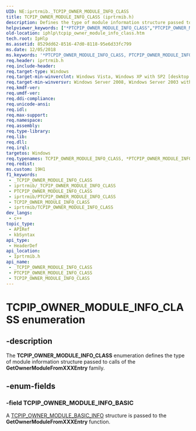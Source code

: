 ```yaml
---
UID: NE:iprtrmib._TCPIP_OWNER_MODULE_INFO_CLASS
title: TCPIP_OWNER_MODULE_INFO_CLASS (iprtrmib.h)
description: Defines the type of module information structure passed to calls of the GetOwnerModuleFromXXXEntry family.
helpviewer_keywords: ["*PTCPIP_OWNER_MODULE_INFO_CLASS","PTCPIP_OWNER_MODULE_INFO_CLASS","PTCPIP_OWNER_MODULE_INFO_CLASS enumeration pointer [IP Helper]","TCPIP_OWNER_MODULE_INFO_BASIC","TCPIP_OWNER_MODULE_INFO_CLASS","TCPIP_OWNER_MODULE_INFO_CLASS enumeration [IP Helper]","iphlp.tcpip_owner_module_info_class","iprtrmib/PTCPIP_OWNER_MODULE_INFO_CLASS","iprtrmib/TCPIP_OWNER_MODULE_INFO_BASIC","iprtrmib/TCPIP_OWNER_MODULE_INFO_CLASS"]
old-location: iphlp\tcpip_owner_module_info_class.htm
tech.root: IpHlp
ms.assetid: 8529dd62-8516-47d0-8118-95e6d33fc799
ms.date: 12/05/2018
ms.keywords: '*PTCPIP_OWNER_MODULE_INFO_CLASS, PTCPIP_OWNER_MODULE_INFO_CLASS, PTCPIP_OWNER_MODULE_INFO_CLASS enumeration pointer [IP Helper], TCPIP_OWNER_MODULE_INFO_BASIC, TCPIP_OWNER_MODULE_INFO_CLASS, TCPIP_OWNER_MODULE_INFO_CLASS enumeration [IP Helper], iphlp.tcpip_owner_module_info_class, iprtrmib/PTCPIP_OWNER_MODULE_INFO_CLASS, iprtrmib/TCPIP_OWNER_MODULE_INFO_BASIC, iprtrmib/TCPIP_OWNER_MODULE_INFO_CLASS'
req.header: iprtrmib.h
req.include-header: 
req.target-type: Windows
req.target-min-winverclnt: Windows Vista, Windows XP with SP2 [desktop apps only]
req.target-min-winversvr: Windows Server 2008, Windows Server 2003 with SP1 [desktop apps only]
req.kmdf-ver: 
req.umdf-ver: 
req.ddi-compliance: 
req.unicode-ansi: 
req.idl: 
req.max-support: 
req.namespace: 
req.assembly: 
req.type-library: 
req.lib: 
req.dll: 
req.irql: 
targetos: Windows
req.typenames: TCPIP_OWNER_MODULE_INFO_CLASS, *PTCPIP_OWNER_MODULE_INFO_CLASS
req.redist: 
ms.custom: 19H1
f1_keywords:
 - _TCPIP_OWNER_MODULE_INFO_CLASS
 - iprtrmib/_TCPIP_OWNER_MODULE_INFO_CLASS
 - PTCPIP_OWNER_MODULE_INFO_CLASS
 - iprtrmib/PTCPIP_OWNER_MODULE_INFO_CLASS
 - TCPIP_OWNER_MODULE_INFO_CLASS
 - iprtrmib/TCPIP_OWNER_MODULE_INFO_CLASS
dev_langs:
 - c++
topic_type:
 - APIRef
 - kbSyntax
api_type:
 - HeaderDef
api_location:
 - Iprtrmib.h
api_name:
 - _TCPIP_OWNER_MODULE_INFO_CLASS
 - PTCPIP_OWNER_MODULE_INFO_CLASS
 - TCPIP_OWNER_MODULE_INFO_CLASS
---
```


# TCPIP_OWNER_MODULE_INFO_CLASS enumeration


## -description

The <b>TCPIP_OWNER_MODULE_INFO_CLASS</b> enumeration defines the type of module information structure passed to calls of the <b>GetOwnerModuleFromXXXEntry</b> family.

## -enum-fields

### -field TCPIP_OWNER_MODULE_INFO_BASIC

A <a href="/windows/desktop/api/iprtrmib/ns-iprtrmib-tcpip_owner_module_basic_info">TCPIP_OWNER_MODULE_BASIC_INFO</a> structure is passed to the <b>GetOwnerModuleFromXXXEntry</b> function.

